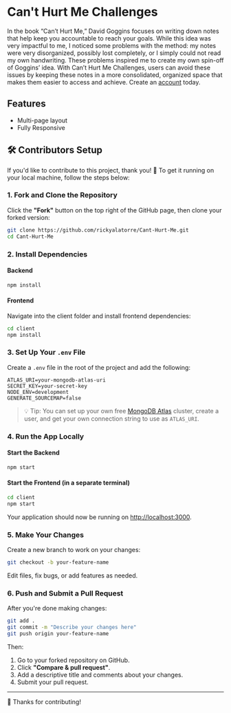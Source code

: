 # Can't Hurt Me Challenges
In the book “Can’t Hurt Me,” David Goggins focuses on writing down notes that help keep you accountable to reach your goals. While this idea was very impactful to me, I noticed some problems with the method: my notes were very disorganized, possibly lost completely, or I simply could not read my own handwriting. These problems inspired me to create my own spin-off of Goggins’ idea. With Can’t Hurt Me Challenges, users can avoid these issues by keeping these notes in a more consolidated, organized space that makes them easier to access and achieve. Create an 
[account](https://cant-hurt-me.herokuapp.com/register) today.

## Features
- Multi-page layout
- Fully Responsive

## 🛠️ Contributors Setup

If you'd like to contribute to this project, thank you! 🙌 To get it running on your local machine, follow the steps below:

### 1. Fork and Clone the Repository

Click the **"Fork"** button on the top right of the GitHub page, then clone your forked version:

```bash
git clone https://github.com/rickyalatorre/Cant-Hurt-Me.git
cd Cant-Hurt-Me
```

### 2. Install Dependencies

#### Backend

```bash
npm install
```

#### Frontend

Navigate into the client folder and install frontend dependencies:

```bash
cd client
npm install
```

### 3. Set Up Your `.env` File

Create a `.env` file in the root of the project and add the following:

```env
ATLAS_URI=your-mongodb-atlas-uri
SECRET_KEY=your-secret-key
NODE_ENV=development
GENERATE_SOURCEMAP=false
```

> 💡 Tip: You can set up your own free [MongoDB Atlas](https://www.mongodb.com/cloud/atlas) cluster, create a user, and get your own connection string to use as `ATLAS_URI`.

### 4. Run the App Locally

#### Start the Backend

```bash
npm start
```

#### Start the Frontend (in a separate terminal)

```bash
cd client
npm start
```

Your application should now be running on [http://localhost:3000](http://localhost:3000).

### 5. Make Your Changes

Create a new branch to work on your changes:

```bash
git checkout -b your-feature-name
```

Edit files, fix bugs, or add features as needed.

### 6. Push and Submit a Pull Request

After you're done making changes:

```bash
git add .
git commit -m "Describe your changes here"
git push origin your-feature-name
```

Then:

1. Go to your forked repository on GitHub.
2. Click **"Compare & pull request"**.
3. Add a descriptive title and comments about your changes.
4. Submit your pull request.

---

🎉 Thanks for contributing!



